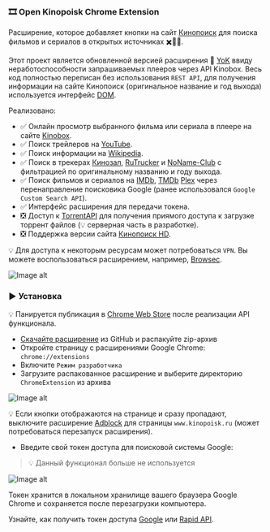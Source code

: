 ### 🎞️ Open Kinopoisk Chrome Extension

Расширение, которое добавляет кнопки на сайт [Кинопоиск](http://kinopoisk.ru) для поиска фильмов и сериалов в открытых источниках ✖️🏴‍☠️.

Этот проект является обновленной версией расширения 🍿 [YoK](https://github.com/mrzlab630/chrome-extension-YoK) ввиду неработоспособности запрашиваемых плееров через API Kinobox. Весь код полностью переписан без использования `REST API`, для получения информации на сайте Кинопоиск (оригинальное название и год выхода) используется интерфейс [DOM](https://ru.wikipedia.org/wiki/Document_Object_Model).

Реализовано:

- ✅ Онлайн просмотр выбранного фильма или сериала в плеере на сайте [Kinobox](https://kinomix.web.app).
- ✅ Поиск трейлеров на [YouTube](https://youtube.com).
- ✅ Поиск информации на [Wikipedia](https://ru.wikipedia.org).
- ✅ Поиск в трекерах [Кинозал](https://kinozal.tv), [RuTrucker](https://rutracker.org) и [NoName-Club](https://nnmclub.to) с фильтрацией по оригинальному названию и году выхода.
- ✅ Поиск фильмов и сериалов на [IMDb](https://imdb.com), [TMDb](https://themoviedb.org) [Plex](https://plex.tv) через перенаправление поисковика Google (ранее использовался `Google Custom Search API`).
- ✅ Интерфейс расширения для передачи токена.
- ❎ Доступ к [TorrentAPI](https://github.com/Lifailon/TorrentAPI) для получения приямого доступа к загрузке торрент файлов (💡 серверная часть в разработке). 
- ❎ Поддержка версии сайта [Кинопоиск HD](https://hd.kinopoisk.ru).

💡 Для доступа к некоторым ресурсам может потребоваться `VPN`. Вы можете воспользоваться расширением, например, [Browsec](https://browsec.com).

![Image alt](https://github.com/Lifailon/OpenKinopoisk/blob/rsa/image/kinopoisk-buttons.jpg)

### ▶️ Установка

💡 Панируется публикация в [Chrome Web Store](https://chrome.google.com/webstore/category/extensions) после реализации API функционала.

- [Скачайте расширение](https://github.com/Lifailon/OpenKinopoisk/archive/refs/heads/rsa.zip) из GitHub и распакуйте zip-архив
- Откройте страницу с расширениями Google Chrome: `chrome://extensions`
- Включите `Режим разработчика`
- Загрузите распакованное расширение и выберите директорию `ChromeExtension` из архива

![Image alt](https://github.com/Lifailon/OpenKinopoisk/blob/rsa/image/add-extension.jpg)

💡 Если кнопки отображаются на странице и сразу пропадают, выключите расширение [Adblock](https://adblockplus.org) для страницы `www.kinopoisk.ru` (может потребоваться перезапуск расширения).

- Введите свой токен доступа для поисковой системы Google:

> 💡 Данный функционал больше не используется

![Image alt](https://github.com/Lifailon/OpenKinopoisk/blob/rsa/image/popup.jpg)

Токен хранится в локальном хранилище вашего браузера Google Chrome и сохраняется после перезагрузки компьютера.

Узнайте, как получить токен доступа [Google](https://developers.google.com/custom-search/v1/overview?hl=ru) или [Rapid API](https://rapidapi.com/neoscrap-net/api/google-search72/pricing).